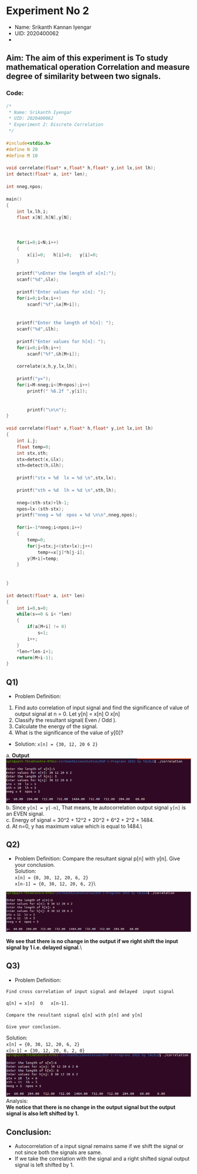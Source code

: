 # Experiment No 2
- Name: Srikanth Kannan Iyengar
- UID: 2020400062
- 

## Aim: The aim of this experiment is To study mathematical operation  Correlation and measure degree of similarity between two signals.

### Code:
```c
/*
 * Name: Srikanth Iyengar
 * UID: 2020400062
 * Experiment 2: Discrete Correlation
 */

#include<stdio.h>
#define N 20
#define M 10

void correlate(float* x,float* h,float* y,int lx,int lh);
int detect(float* a, int* len);

int nneg,npos;

main()
{
	int lx,lh,i;
	float x[N],h[N],y[N];



	for(i=0;i<N;i++)
	{
		x[i]=0;   h[i]=0;   y[i]=0;
	}

	printf("\nEnter the length of x[n]:");
	scanf("%d",&lx);

	printf("Enter values for x[n]: ");
	for(i=0;i<lx;i++)
		scanf("%f",&x[M+i]);


	printf("Enter the length of h[n]: ");
	scanf("%d",&lh);

	printf("Enter values for h[n]: ");
	for(i=0;i<lh;i++)
		scanf("%f",&h[M+i]);

	correlate(x,h,y,lx,lh);

	printf("y=");
	for(i=M-nneg;i<(M+npos);i++)
		printf(" %6.2f ",y[i]);


        printf("\n\n");
}

void correlate(float* x,float* h,float* y,int lx,int lh)
{
	int i,j;
	float temp=0;
	int stx,sth;
	stx=detect(x,&lx);
	sth=detect(h,&lh);

	printf("stx = %d  lx = %d \n",stx,lx);

	printf("sth = %d  lh = %d \n",sth,lh);

	nneg=(sth-stx)+lh-1;
	npos=lx-(sth-stx);
	printf("nneg = %d  npos = %d \n\n",nneg,npos);

	for(i=-1*nneg;i<npos;i++)
	{
		temp=0;
		for(j=stx;j<(stx+lx);j++)
			temp+=x[j]*h[j-i];
		y[M+i]=temp;
	}

	
}

int detect(float* a, int* len)
{
	int i=0,s=0;
	while(s==0 & i< *len)
	{
		if(a[M+i] != 0)
			s=1;
		i++;
	}
	*len=*len-i+1;
	return(M+i-1);
}
```

## Q1)
- Problem Definition:
1. Find auto correlation of input signal and find the significance of value of output signal at n = 0. Let y[n] = x[n] O x[n]
2.  Classify the resultant signal( Even / Odd ).
3.  Calculate the energy of the signal.
4. What is the significance of the value of y[0]?
- Solution:
`x[n] = {30, 12, 20 6 2}`

a. **Output**\
![Q1](./q1.png)\
b. Since `y[n] = y[-n]`, That means, te autocorrelation output signal `y[n]` is an EVEN signal.\
c. Energy of signal = 30^2 + 12^2 + 20^2 + 6^2 + 2^2 = 1484.\
d. At n=0, y has maximum value which is equal to 1484.\

## Q2)
- Problem Definition: Compare the resultant signal p[n] with y[n]. Give your conclusion.\
Solution:\
`x[n] = {0, 30, 12, 20, 6, 2}`\
`x[n-1] = {0, 30, 12, 20, 6, 2}`\


![Q2](./q2.png)

**We see that there is no change in the output if we right shift the input signal by 1 i.e. delayed signal**.\

## Q3)
- Problem Definition:
```
Find cross correlation of input signal and delayed  input signal

q[n] = x[n]  O   x[n-1].

Compare the resultant signal q[n] with p[n] and y[n]                         

Give your conclusion.
 ```
 Solution:\
`x[n] = {0, 30, 12, 20, 6, 2}`\
`x[n-1] = {30, 12, 20, 6, 2, 0}`\
![Q3](./q3.png)\
Analysis:\
**We notice that there is no change in the output signal but the output signal is also left shifted by 1.**
## Conclusion:
- Autocorrelation of a input signal remains same if we shift the signal or not since both the signals are same.
- If we take the correlation with the signal and a right shifted signal output signal is left shifted by 1.
